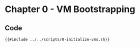 # Chapter 0 - VM Bootstrapping

## Code

```bash
{{#include ../../scripts/0-initialize-vms.sh}}
```

